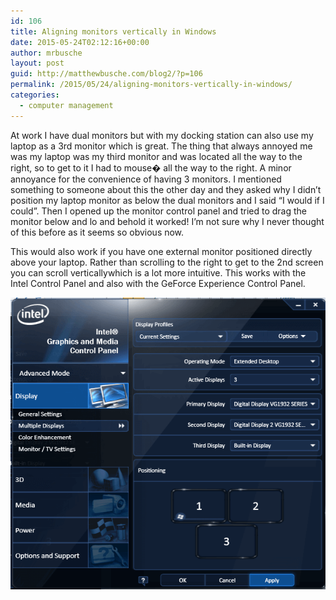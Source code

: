 ```yaml
---
id: 106
title: Aligning monitors vertically in Windows
date: 2015-05-24T02:12:16+00:00
author: mrbusche
layout: post
guid: http://matthewbusche.com/blog2/?p=106
permalink: /2015/05/24/aligning-monitors-vertically-in-windows/
categories:
  - computer management
---
```

At work I have dual monitors but with my docking station can also use my laptop as a 3rd monitor which is great. The thing that always annoyed me was my laptop was my third monitor and was located all the way to the right, so to get to it I had to mouse� all the way to the right. A minor annoyance for the convenience of having 3 monitors. I mentioned something to someone about this the other day and they asked why I didn&#8217;t position my laptop monitor as below the dual monitors and I said &#8220;I would if I could&#8221;. Then I opened up the monitor control panel and tried to drag the monitor below and lo and behold it worked! I&#8217;m not sure why I never thought of this before as it seems so obvious now.

This would also work if you have one external monitor positioned directly above your laptop. Rather than scrolling to the right to get to the 2nd screen you can scroll verticallywhich is a lot more intuitive. This works with the Intel Control Panel and also with the GeForce Experience Control Panel.

<img src="images/2015/05/3-monitors-1-below.png" />
